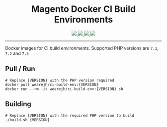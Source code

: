<h1 align="center">Magento Docker CI Build Environments</h1>

<p align="center">
    <a href="https://hub.docker.com/r/wearejh/ci-build-env/builds/" title="Stars" target="_blank">
        <img src="https://img.shields.io/docker/stars/wearejh/ci-build-env.svg?style=flat-square" />
    </a>
    <a href="https://hub.docker.com/r/wearejh/ci-build-env/builds/" title="Pulls" target="_blank">
        <img src="https://img.shields.io/docker/pulls/wearejh/ci-build-env.svg?style=flat-square" />
    </a>
    <a href="https://hub.docker.com/r/wearejh/ci-build-env/builds/" title="Automated" target="_blank">
        <img src="https://img.shields.io/docker/automated/wearejh/ci-build-env.svg?style=flat-square" />
    </a>
    <a href="https://hub.docker.com/r/wearejh/ci-build-env/builds/" title="Build Status" target="_blank">
        <img src="https://img.shields.io/docker/build/wearejh/ci-build-env.svg?style=flat-square" />
    </a>
</p>

---

Docker images for CI build environments. Supported PHP versions are `7.1`, `7.2`  and `7.3`

## Pull / Run

```
# Replace {VERSION} with the PHP version required
docker pull wearejh/ci-build-env:{VERSION}
docker run --rm -it wearejh/ci-build-env:{VERSION} sh
```

## Building

```
# Replace {VERSION} with the required PHP version to build
./build.sh {VERSION}
```

